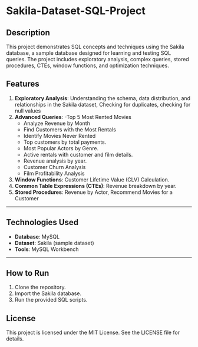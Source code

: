 # Sakila-Dataset-SQL-Project

##  Description
This project demonstrates  SQL concepts and techniques using the Sakila database, a sample database designed for learning and testing SQL queries. The project includes exploratory analysis, complex queries, stored procedures, CTEs, window functions, and optimization techniques.

## Features
1. **Exploratory Analysis**: Understanding the schema, data distribution, and relationships in the Sakila dataset, Checking for duplicates, checking for null values
2. **Advanced Queries**:
   -Top 5 Most Rented Movies
   - Analyze Revenue by Month
   - Find Customers with the Most Rentals
   - Identify Movies Never Rented
   - Top customers by total payments.
   - Most Popular Actors by Genre.
   - Active rentals with customer and film details.
   - Revenue analysis by year.
   - Customer Churn Analysis
   -  Film Profitability Analysis
4. **Window Functions**: Customer Lifetime Value (CLV) Calculation.
5. **Common Table Expressions (CTEs)**: Revenue breakdown by year.
6. **Stored Procedures**: Revenue by Actor, Recommend Movies for a Customer



---

## Technologies Used
- **Database**: MySQL
- **Dataset**: Sakila (sample dataset)
- **Tools**: MySQL Workbench

---

## How to Run
1. Clone the repository.
2. Import the Sakila database.
3. Run the provided SQL scripts.

## License
This project is licensed under the MIT License. See the LICENSE file for details.

